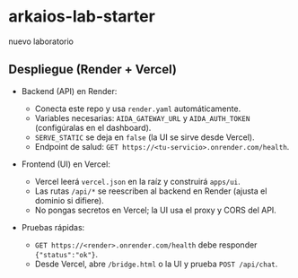 # arkaios-lab-starter
nuevo laboratorio

## Despliegue (Render + Vercel)

- Backend (API) en Render:
  - Conecta este repo y usa `render.yaml` automáticamente.
  - Variables necesarias: `AIDA_GATEWAY_URL` y `AIDA_AUTH_TOKEN` (configúralas en el dashboard).
  - `SERVE_STATIC` se deja en `false` (la UI se sirve desde Vercel).
  - Endpoint de salud: `GET https://<tu-servicio>.onrender.com/health`.

- Frontend (UI) en Vercel:
  - Vercel leerá `vercel.json` en la raíz y construirá `apps/ui`.
  - Las rutas `/api/*` se reescriben al backend en Render (ajusta el dominio si difiere).
  - No pongas secretos en Vercel; la UI usa el proxy y CORS del API.

- Pruebas rápidas:
  - `GET https://<render>.onrender.com/health` debe responder `{"status":"ok"}`.
  - Desde Vercel, abre `/bridge.html` o la UI y prueba `POST /api/chat`.
